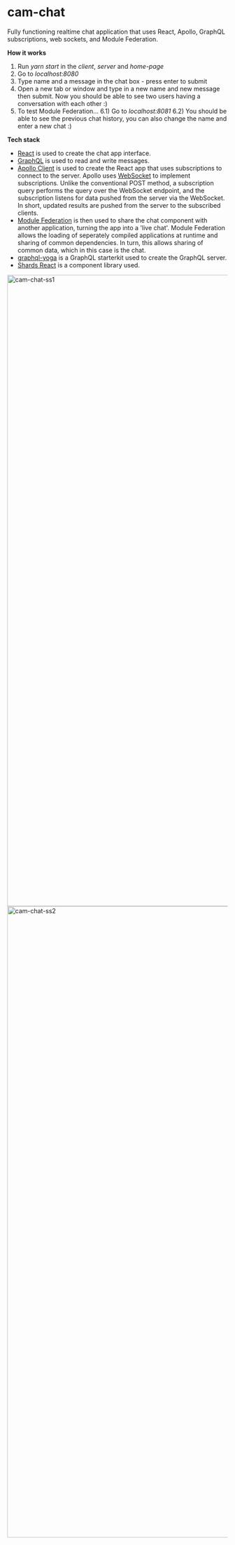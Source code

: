 # cam-chat
Fully functioning realtime chat application that uses React, Apollo, GraphQL subscriptions, web sockets, and Module Federation.

**How it works**
1) Run _yarn start_ in the _client_, _server_ and _home-page_
2) Go to _localhost:8080_
3) Type name and a message in the chat box - press enter to submit
4) Open a new tab or window and type in a new name and new message then submit. Now you should be able to see two users having a conversation with each other :)
6) To test Module Federation...
 6.1) Go to _localhost:8081_
 6.2) You should be able to see the previous chat history, you can also change the name and enter a new chat :)

**Tech stack**
 - [React](https://reactjs.org/) is used to create the chat app interface.
 - [GraphQL](https://graphql.org/) is used to read and write messages.
 - [Apollo Client](https://www.apollographql.com/docs/) is used to create the React app that uses subscriptions to connect to the server. Apollo uses [WebSocket](https://developer.mozilla.org/en-US/docs/Web/API/WebSocket) to implement subscriptions. Unlike the conventional POST method, a subscription query performs the query over the WebSocket endpoint, and the subscription listens for data pushed from the server via the WebSocket. In short, updated results are pushed from the server to the subscribed clients.
 - [Module Federation](https://webpack.js.org/concepts/module-federation/) is then used to share the chat component with another application, turning the app into a 'live chat'. Module Federation allows the loading of seperately compiled applications at runtime and sharing of common dependencies. In turn, this allows sharing of common data, which in this case is the chat.
 - [graphql-yoga](https://www.graphql-yoga.com/docs/quick-start) is a GraphQL starterkit used to create the GraphQL server.
 - [Shards React](https://designrevision.com/docs/shards-react/getting-started) is a component library used.



<img width="1439" alt="cam-chat-ss1" src="https://user-images.githubusercontent.com/43217221/161746580-9ffe2406-8145-4283-a671-71eccfb204f7.png">
<img width="1439" alt="cam-chat-ss2" src="https://user-images.githubusercontent.com/43217221/161746589-df2fcdac-1dfe-4c75-9bb6-8aa7df11b96f.png">
